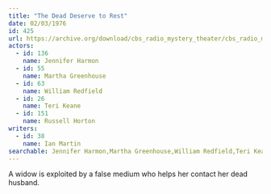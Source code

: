 ```yaml
---
title: "The Dead Deserve to Rest"
date: 02/03/1976
id: 425
url: https://archive.org/download/cbs_radio_mystery_theater/cbs_radio_mystery_theater-0401-0450.zip/cbs_radio_mystery_theater-0401-0450%2Fcbsrmt_0425_the_dead_deserve_no_rest.mp3
actors:  
  - id: 136
    name: Jennifer Harmon  
  - id: 55
    name: Martha Greenhouse  
  - id: 63
    name: William Redfield  
  - id: 26
    name: Teri Keane  
  - id: 151
    name: Russell Horton
writers:  
  - id: 38
    name: Ian Martin
searchable: Jennifer Harmon,Martha Greenhouse,William Redfield,Teri Keane,Russell Horton Ian Martin
---
```

A widow is exploited by a false medium who helps her contact her dead husband.
